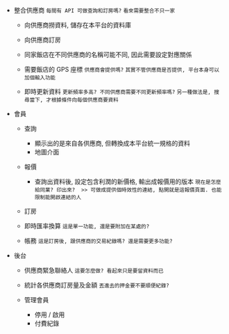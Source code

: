 


- 整合供應商 `每間有 API 可做查詢和訂房嗎?` `看來需要整合不只一家`

  - 向供應商撈資料, 儲存在本平台的資料庫

  - 向供應商訂房

  - 同家飯店在不同供應商的名稱可能不同, 因此需要設定對應關係

  - 需要飯店的 GPS 座標 `供應商會提供嗎?` `其實不管供應商是否提供, 平台本身可以加個輸入功能`

  - 即時更新資料 `更新頻率多高? 不同供應商需要不同更新頻率嗎?` `另一種做法是, 搜尋當下, 才根據條件向每個供應商要資料`


- 會員

  - 查詢 
    - 顯示出的是來自各供應商, 但轉換成本平台統一規格的資料
    - 地圖介面
 
  - 報價
  
    - 查詢出資料後, 設定包含利潤的新價格, 輸出成報價用的版本 `現在是怎麼給同業? 印出來?  >> 可做成提供個時效性的連結, 點開就是這報價頁面. 也能限制能開啟連結的人`

  - 訂房

  - 即時匯率換算 `這是單一功能, 還是要附加在某處的?`

  - 帳務 `這是訂房後, 跟供應商的交易紀錄嗎? 還是需要更多功能?`


- 後台

  - 供應商緊急聯絡人 `這要怎麼做? 看起來只是要留資料而已`

  - 統計各供應商訂房量及金額 `丟進去的押金要不要順便紀錄?`

  - 管理會員
    - 停用 / 啟用
    - 付費紀錄

